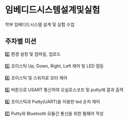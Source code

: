 # 임베디드시스템설계및실험

학부 임베디드시스템 설계 및 실험 수업

## 주차별 미션

:two: 환경 설정 및 컴파일, 업로드

:three: 조이스틱 Up, Down, Right, Left 제어 및 LED 점등

:four: 조이스틱 및 스위치로 모터 제어

:five: 버튼으로 USART 통신하여 오실로스코프 및 putty에 결과 출력

:six: 조이스틱과 Putty(UART)을 이용한 led 순차 제어

:seven: Putty와 Bluetooth 모듈간 통신을 위한 펌웨어 작성
